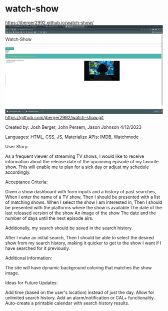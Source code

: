 # watch-show

https://jberger2992.github.io/watch-show/
![screenshot](./assets/images/230411WatchShowSample.png)
https://github.com/jberger2992/watch-show.git


Created by: Josh Berger, John Persem, Jason Johnson
4/12/2023

Languages: HTML, CSS, JS, Materialize
APIs: IMDB, Watchmode

User Story: 

As a frequent viewer of streaming TV shows, I would like to receive information about the release date of the upcoming episode of my favorite show. This will enable me to plan for a sick day or adjust my schedule accordingly.


Acceptance Criteria:

Given a show dashboard with form inputs and a history of past searches,
When I enter the name of a TV show,
Then I should be presented with a list of matching shows.
When I select the show I am interested in,
Then I should be presented with the platforms where the show is available
The date of the last released version of the show
An image of the show
The date and the number of days until the next episode airs.

Additionally, my search should be saved in the search history.

After I make an initial search,
Then I should be able to select the desired show from my search history, making it quicker to get to the show I want if I have searched for it previously.


Additional Information:

The site will have dynamic background coloring that matches the show image.


Ideas for Future Updates:

Add time (based on the user's location) instead of just the day.
Allow for unlimited search history.
Add an alarm/notification or CAL+ functionality.
Auto-create a printable calendar with search history results.